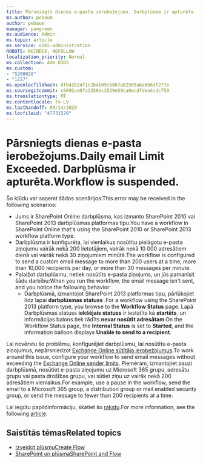 ```yaml
---
title: Pārsniegts dienas e-pasta ierobežojums. Darbplūsma ir apturēta.
ms.author: pebaum
author: pebaum
manager: pamgreen
ms.audience: Admin
ms.topic: article
ms.service: o365-administration
ROBOTS: NOINDEX, NOFOLLOW
localization_priority: Normal
ms.collection: Adm_O365
ms.custom:
- "5200020"
- "1227"
ms.openlocfilehash: dfb42b24f1c2b4b05cb067a82505a6a8b63f277e
ms.sourcegitcommit: c6692ce0fa1358ec3529e59ca0ecdfdea4cdc759
ms.translationtype: MT
ms.contentlocale: lv-LV
ms.lasthandoff: 09/14/2020
ms.locfileid: "47731570"
---
```

# <a name="daily-email-limit-exceeded-workflow-is-suspended"></a><span data-ttu-id="bb2ba-103">Pārsniegts dienas e-pasta ierobežojums.</span><span class="sxs-lookup"><span data-stu-id="bb2ba-103">Daily email Limit Exceeded.</span></span> <span data-ttu-id="bb2ba-104">Darbplūsma ir apturēta.</span><span class="sxs-lookup"><span data-stu-id="bb2ba-104">Workflow is suspended.</span></span>

<span data-ttu-id="bb2ba-105">Šo kļūdu var saņemt šādos scenārijos:</span><span class="sxs-lookup"><span data-stu-id="bb2ba-105">This error may be received in the following scenarios:</span></span>

- <span data-ttu-id="bb2ba-106">Jums ir SharePoint Online darbplūsma, kas izmanto SharePoint 2010 vai SharePoint 2013 darbplūsmas platformas tipu.</span><span class="sxs-lookup"><span data-stu-id="bb2ba-106">You have a workflow in SharePoint Online that's using the SharePoint 2010 or SharePoint 2013 workflow platform type.</span></span>
- <span data-ttu-id="bb2ba-107">Darbplūsma ir konfigurēta, lai vienlaikus nosūtītu pielāgotu e-pasta ziņojumu vairāk nekā 200 lietotājiem, vairāk nekā 10 000 adresātiem dienā vai vairāk nekā 30 ziņojumiem minūtē.</span><span class="sxs-lookup"><span data-stu-id="bb2ba-107">The workflow is configured to send a custom email message to more than 200 users at a time, more than 10,000 recipients per day, or more than 30 messages per minute.</span></span>
- <span data-ttu-id="bb2ba-108">Palaižot darbplūsmu, netiek nosūtīts e-pasta ziņojums, un jūs pamanīsit šādu darbību:</span><span class="sxs-lookup"><span data-stu-id="bb2ba-108">When you run the workflow, the email message isn't sent, and you notice the following behavior:</span></span>
    - <span data-ttu-id="bb2ba-109">Darbplūsmā, izmantojot SharePoint 2013 platformas tipu, pārlūkojiet līdz lapai **darbplūsmas statuss** .</span><span class="sxs-lookup"><span data-stu-id="bb2ba-109">For a workflow using the SharePoint 2013 platform type, you browse to the **Workflow Status** page.</span></span> <span data-ttu-id="bb2ba-110">Lapā Darbplūsmas statuss **iekšējais statuss** ir iestatīts kā **startēts**, un informācijas balons tiek rādīts **nevar nosūtīt adresātam**.</span><span class="sxs-lookup"><span data-stu-id="bb2ba-110">On the Workflow Status page, the **Internal Status** is set to **Started**, and the information balloon displays **Unable to send to a recipient**.</span></span>

<span data-ttu-id="bb2ba-111">Lai novērstu šo problēmu, konfigurējiet darbplūsmu, lai nosūtītu e-pasta ziņojumus, nepārsniedzot [Exchange Online sūtītāja ierobežojumus](https://docs.microsoft.com/office365/servicedescriptions/exchange-online-service-description/exchange-online-limits#recipientlimits).</span><span class="sxs-lookup"><span data-stu-id="bb2ba-111">To work around this issue, configure your workflow to send email messages without exceeding the [Exchange Online sender limits](https://docs.microsoft.com/office365/servicedescriptions/exchange-online-service-description/exchange-online-limits#recipientlimits).</span></span> <span data-ttu-id="bb2ba-112">Piemēram, izmantojiet pauzi darbplūsmā, nosūtiet e-pasta ziņojumu uz Microsoft 365 grupu, adresātu grupu vai pasta drošības grupu, vai sūtiet ziņu uz vairāk nekā 200 adresātiem vienlaikus.</span><span class="sxs-lookup"><span data-stu-id="bb2ba-112">For example, use a pause in the workflow, send the email to a Microsoft 365 group, a distribution group or mail enabled security group, or send the message to fewer than 200 recipients at a time.</span></span>


<span data-ttu-id="bb2ba-113">Lai iegūtu papildinformāciju, skatiet šo [rakstu](https://support.microsoft.com/help/3150442/daily-email-limit-has-exceeded-and-your-workflow-has-been-suspended-or).</span><span class="sxs-lookup"><span data-stu-id="bb2ba-113">For more information, see the following [article](https://support.microsoft.com/help/3150442/daily-email-limit-has-exceeded-and-your-workflow-has-been-suspended-or).</span></span>

## <a name="related-topics"></a><span data-ttu-id="bb2ba-114">Saistītās tēmas</span><span class="sxs-lookup"><span data-stu-id="bb2ba-114">Related topics</span></span>
- [<span data-ttu-id="bb2ba-115">Izveidot plūsmu</span><span class="sxs-lookup"><span data-stu-id="bb2ba-115">Create Flow</span></span>](https://support.office.com/article/Create-a-flow-for-a-list-or-library-in-SharePoint-Online-or-OneDrive-for-Business-a9c3e03b-0654-46af-a254-20252e580d01) 
- [<span data-ttu-id="bb2ba-116">SharePoint un plūsma</span><span class="sxs-lookup"><span data-stu-id="bb2ba-116">SharePoint and Flow</span></span>](https://flow.microsoft.com/blog/sharepoint-and-flow/) 